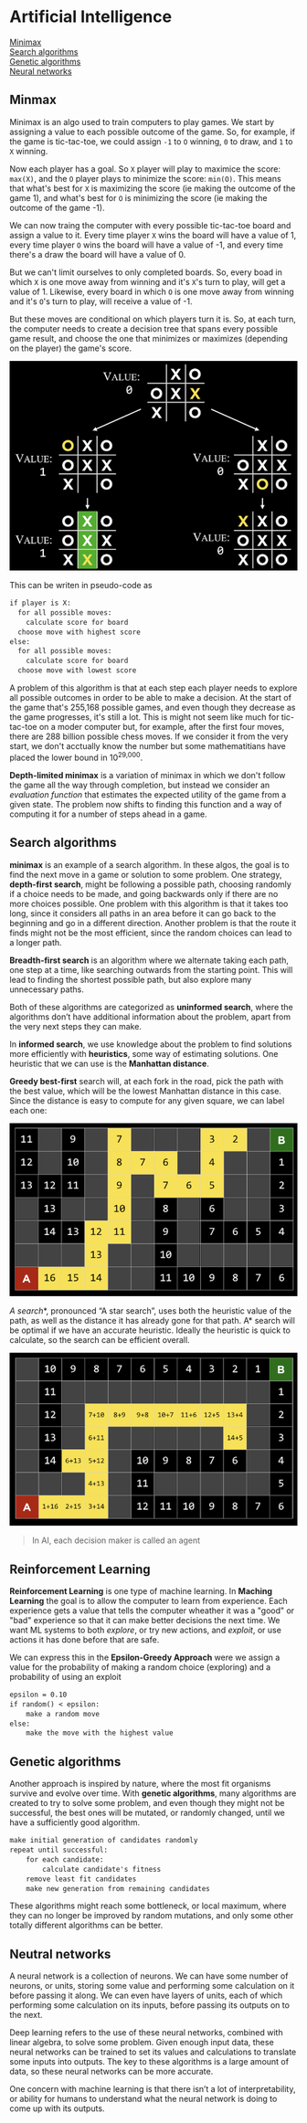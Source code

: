 # Artificial Intelligence

[Minimax](#minimax)  
[Search algorithms](#search-algorithms)  
[Genetic algorithms](#genetic-algorithms)  
[Neural networks](#neural-networks)  


## Minmax

Minimax is an algo used to train computers to play games. We start by assigning a value to each possible outcome of the game. So, for example, if the game is tic-tac-toe, we could assign `-1` to `O` winning, `0` to draw, and `1` to `X` winning.

Now each player has a goal. So `X` player will play to maximice the score: `max(X)`, and the `O` player plays to minimize the score: `min(O)`. This means that what's best for `X` is maximizing the score (ie making the outcome of the game 1), and what's best for `O` is minimizing the score (ie making the outcome of the game -1).

We can now traing the computer with every possible tic-tac-toe board and assign a value to it. Every time player `X` wins the board will have a value of 1, every time player `O` wins the board will have a value of -1, and every time there's a draw the board will have a value of 0.

But we can't limit ourselves to only completed boards. So, every boad in which `X` is one move away from winning and it's `X`'s turn to play, will get a value of 1. Likewise, every board in which `O` is one move away from winning and it's `O`'s turn to play, will receive a value of -1.

But these moves are conditional on which players turn it is. So, at each turn, the computer needs to create a decision tree that spans every possible game result, and choose the one that minimizes or maximizes (depending on the player) the game's score.

![](tic-tac-toe.png)

This can be writen in pseudo-code as

``` txt
if player is X:
  for all possible moves:
    calculate score for board
  choose move with highest score
else:
  for all possible moves:
    calculate score for board
  choose move with lowest score
```

A problem of this algorithm is that at each step each player needs to explore all possible outcomes in order to be able to make a decision. At the start of the game that's 255,168 possible games, and even though they decrease as the game progresses, it's still a lot. This is might not seem like much for tic-tac-toe on a moder computer but, for example, after the first four moves, there are 288 billion possible chess moves. If we consider it from the very start, we don't acctually know the number but some mathematitians have placed the lower bound in 10<sup>29,000</sup>.

**Depth-limited minimax** is a variation of minimax in which we don't follow the game all the way through completion, but instead we consider an *evaluation function* that estimates the expected utility of the game from a given state. The problem now shifts to finding this function and a way of computing it for a number of steps ahead in a game.

## Search algorithms

**minimax** is an example of a search algorithm. In these algos, the goal is to find the next move in a game or solution to some problem. One strategy, **depth-first search**, might be following a possible path, choosing randomly if a choice needs to be made, and going backwards only if there are no more choices possible. One problem with this algorithm is that it takes too long, since it considers all paths in an area before it can go back to the beginning and go in a different direction. Another problem is that the route it finds might not be the most efficient, since the random choices can lead to a longer path.

**Breadth-first search** is an algorithm where we alternate taking each path, one step at a time, like searching outwards from the starting point. This will lead to finding the shortest possible path, but also explore many unnecessary paths.

Both of these algorithms are categorized as **uninformed search**, where the algorithms don’t have additional information about the problem, apart from the very next steps they can make.

In **informed search**, we use knowledge about the problem to find solutions more efficiently with **heuristics**, some way of estimating solutions. One heuristic that we can use is the **Manhattan distance**.

**Greedy best-first** search will, at each fork in the road, pick the path with the best value, which will be the lowest Manhattan distance in this case. Since the distance is easy to compute for any given square, we can label each one:

![](maze_greedy.png)

**A* search**, pronounced “A star search”, uses both the heuristic value of the path, as well as the distance it has already gone for that path. A* search will be optimal if we have an accurate heuristic. Ideally the heuristic is quick to calculate, so the search can be efficient overall.

![](maze_a_star.png)

> In AI, each decision maker is called an agent

## Reinforcement Learning

**Reinforcement Learning** is one type of machine learning. In **Maching Learning** the goal is to allow the computer to learn from experience. Each experience gets a value that tells the computer wheather it was a "good" or "bad" experience so that it can make better decisions the next time. We want ML systems to both *explore*, or try new actions, and *exploit*, or use actions it has done before that are safe.

We can express this in the **Epsilon-Greedy Approach** were we assign a value for the probability of making a random choice (exploring) and a probability of using an exploit

``` txt
epsilon = 0.10
if random() < epsilon:
    make a random move
else:
    make the move with the highest value
```

## Genetic algorithms

Another approach is inspired by nature, where the most fit organisms survive and evolve over time. With **genetic algorithms**, many algorithms are created to try to solve some problem, and even though they might not be successful, the best ones will be mutated, or randomly changed, until we have a sufficiently good algorithm.

``` txt
make initial generation of candidates randomly
repeat until successful:
    for each candidate:
        calculate candidate's fitness
    remove least fit candidates
    make new generation from remaining candidates
```

These algorithms might reach some bottleneck, or local maximum, where they can no longer be improved by random mutations, and only some other totally different algorithms can be better.

## Neutral networks

A neural network is a collection of neurons. We can have some number of neurons, or units, storing some value and performing some calculation on it before passing it along. We can even have layers of units, each of which performing some calculation on its inputs, before passing its outputs on to the next.

Deep learning refers to the use of these neural networks, combined with linear algebra, to solve some problem. Given enough input data, these neural networks can be trained to set its values and calculations to translate some inputs into outputs. The key to these algorithms is a large amount of data, so these neural networks can be more accurate.

One concern with machine learning is that there isn’t a lot of interpretability, or ability for humans to understand what the neural network is doing to come up with its outputs.
